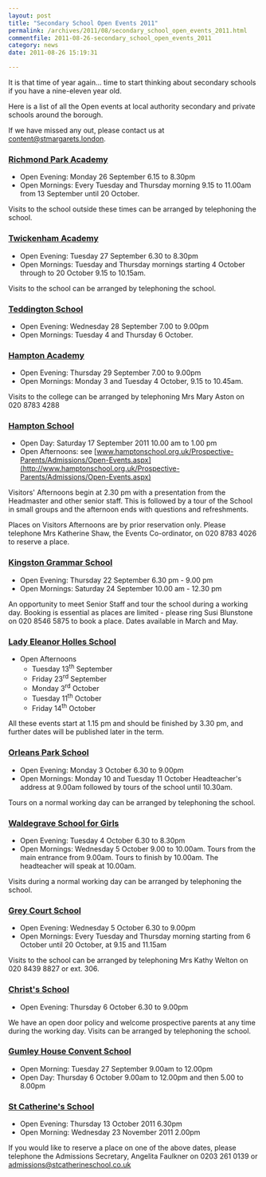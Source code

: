```yaml
---
layout: post
title: "Secondary School Open Events 2011"
permalink: /archives/2011/08/secondary_school_open_events_2011.html
commentfile: 2011-08-26-secondary_school_open_events_2011
category: news
date: 2011-08-26 15:19:31

---
```


It is that time of year again... time to start thinking about secondary schools if you have a nine-eleven year old.

Here is a list of all the Open events at local authority secondary and private schools around the borough.

If we have missed any out, please contact us at <content@stmargarets.london>.

### [Richmond Park Academy](https://stmargarets.london/directory/school/201108260957)

-   Open Evening: Monday 26 September 6.15 to 8.30pm
-   Open Mornings: Every Tuesday and Thursday morning 9.15 to 11.00am from 13 September until 20 October.

Visits to the school outside these times can be arranged by telephoning the school.

### [Twickenham Academy](https://stmargarets.london/directory/school/201108260941)

-   Open Evening: Tuesday 27 September 6.30 to 8.30pm
-   Open Mornings: Tuesday and Thursday mornings starting 4 October through to 20 October 9.15 to 10.15am.

Visits to the school can be arranged by telephoning the school.

### [Teddington School](https://stmargarets.london/directory/school/201108260948)

-   Open Evening: Wednesday 28 September 7.00 to 9.00pm
-   Open Mornings: Tuesday 4 and Thursday 6 October.

### [Hampton Academy](https://stmargarets.london/directory/school/201108260852)

-   Open Evening: Thursday 29 September 7.00 to 9.00pm
-   Open Mornings: Monday 3 and Tuesday 4 October, 9.15 to 10.45am.

Visits to the college can be arranged by telephoning Mrs Mary Aston on 020 8783 4288

### [Hampton School](https://stmargarets.london/directory/school/201108131004)

-   Open Day: Saturday 17 September 2011 10.00 am to 1.00 pm
-   Open Afternoons: see [www.hamptonschool.org.uk/Prospective-Parents/Admissions/Open-Events.aspx](http://www.hamptonschool.org.uk/Prospective-Parents/Admissions/Open-Events.aspx)

Visitors' Afternoons begin at 2.30 pm with a presentation from the Headmaster and other senior staff. This is followed by a tour of the School in small groups and the afternoon ends with questions and refreshments.

Places on Visitors Afternoons are by prior reservation only. Please telephone Mrs Katherine Shaw, the Events Co-ordinator, on 020 8783 4026 to reserve a place.

### [Kingston Grammar School](https://stmargarets.london/directory/school/201108260901)

-   Open Evening: Thursday 22 September 6.30 pm - 9.00 pm
-   Open Mornings: Saturday 24 September 10.00 am - 12.30 pm

An opportunity to meet Senior Staff and tour the school during a working day. Booking is essential as places are limited - please ring Susi Blunstone on 020 8546 5875 to book a place. Dates available in March and May.

### [Lady Eleanor Holles School](https://stmargarets.london/directory/school/201108260826)

-   Open Afternoons
    -   Tuesday 13<sup>th</sup> September
    -   Friday 23<sup>rd</sup> September
    -   Monday 3<sup>rd</sup> October
    -   Tuesday 11<sup>th</sup> October
    -   Friday 14<sup>th</sup> October

All these events start at 1.15 pm and should be finished by 3.30 pm, and further dates will be published later in the term.

### [Orleans Park School](https://stmargarets.london/directory/school/200511110333)

-   Open Evening: Monday 3 October 6.30 to 9.00pm
-   Open Mornings: Monday 10 and Tuesday 11 October
    Headteacher's address at 9.00am followed by tours of the school until 10.30am.

Tours on a normal working day can be arranged by telephoning the school.

### [Waldegrave School for Girls](https://stmargarets.london/directory/school/201108260933)

-   Open Evening: Tuesday 4 October 6.30 to 8.30pm
-   Open Mornings: Wednesday 5 October 9.00 to 10.00am.
    Tours from the main entrance from 9.00am. Tours to finish by 10.00am. The headteacher will speak at 10.00am.

Visits during a normal working day can be arranged by telephoning the school.

### [Grey Court School](https://stmargarets.london/directory/school/201108261002)

-   Open Evening: Wednesday 5 October 6.30 to 9.00pm
-   Open Mornings: Every Tuesday and Thursday morning starting from 6 October until 20 October, at 9.15 and 11.15am

Visits to the school can be arranged by telephoning Mrs Kathy Welton on 020 8439 8827 or ext. 306.

### [Christ's School](https://stmargarets.london/directory/school/201108261015)

-   Open Evening: Thursday 6 October 6.30 to 9.00pm

We have an open door policy and welcome prospective parents at any time during the working day. Visits can be arranged by telephoning the school.

### [Gumley House Convent School](https://stmargarets.london/directory/school/201108291155)

-   Open Morning: Tuesday 27 September 9.00am to 12.00pm
-   Open Day: Thursday 6 October 9.00am to 12.00pm
    and then 5.00 to 8.00pm

### [St Catherine's School](https://stmargarets.london/directory/school/201108291209)

-   Open Evening: Thursday 13 October 2011 6.30pm
-   Open Morning: Wednesday 23 November 2011 2.00pm

If you would like to reserve a place on one of the above dates, please telephone the Admissions Secretary, Angelita Faulkner on 0203 261 0139 or <admissions@stcatherineschool.co.uk>
